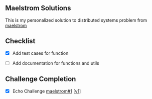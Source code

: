 ## Maelstrom Solutions

This is my personalized solution to distributed systems problem from [maelstrom](https://fly.io/dist-sys/)

## Checklist

- [x] Add test cases for function
- [ ] Add documentation for functions and utils




## Challenge Completion

- [x] Echo Challenge [maelstrom#1](https://fly.io/dist-sys/1) [[v1]](https://github.com/NishantJoshi00/mobi/tree/v1)
